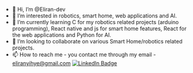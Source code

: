 - 👋 Hi, I’m @Eliran-dev
- 👀 I’m interested in robotics, smart home, web applications and AI.
- 🌱 I’m currently learning C for my robotics related projects (arduino programming),
React native and js for smart home features, React for the web applications and Python for AI.
- 💞️ I’m looking to collaborate on various Smart Home/robotics related projects. 
- 📫 How to reach me - you contact me through my email - eliranyihye@gmail.com
[![LinkedIn Badge](https://img.shields.io/badge/LinkedIn-Profile-informational?style=flat&logo=linkedin&logoColor=white&color=0D76A8)](https://www.linkedin.com/in/elirany/)
